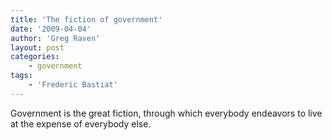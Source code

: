 ```yaml
---
title: 'The fiction of government'
date: '2009-04-04'
author: 'Greg Raven'
layout: post
categories:
    - government
tags:
    - 'Frederic Bastiat'
---
```


Government is the great fiction, through which everybody endeavors to live at the expense of everybody else.
